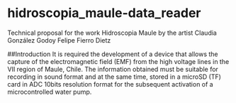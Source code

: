 # hidroscopia_maule-data_reader
Technical proposal for the work Hidroscopia Maule
by the artist Claudia González Godoy
Felipe Fierro Dietz

##Introduction
It is required the development of a device that allows the capture of the electromagnetic field (EMF) from the  high voltage lines in the VII region of Maule, Chile.
The information obtained must be suitable for recording in sound format and at the same time, stored in a microSD (TF) card in ADC 10bits resolution format for the 
subsequent activation of a microcontrolled water pump.

